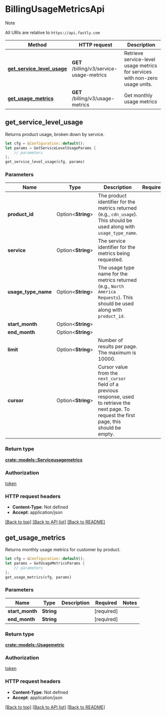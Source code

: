 # BillingUsageMetricsApi

> [!NOTE]
> All URIs are relative to `https://api.fastly.com`

Method | HTTP request | Description
------ | ------------ | -----------
[**get_service_level_usage**](BillingUsageMetricsApi.md#get_service_level_usage) | **GET** /billing/v3/service-usage-metrics | Retrieve service-level usage metrics for services with non-zero usage units.
[**get_usage_metrics**](BillingUsageMetricsApi.md#get_usage_metrics) | **GET** /billing/v3/usage-metrics | Get monthly usage metrics



## get_service_level_usage

Returns product usage, broken down by service.

```rust
let cfg = &Configuration::default();
let params = GetServiceLevelUsageParams {
    // parameters
};
get_service_level_usage(cfg, params)
```

### Parameters


Name | Type | Description  | Required | Notes
------------- | ------------- | ------------- | ------------- | -------------
**product_id** | Option\<**String**> | The product identifier for the metrics returned (e.g., `cdn_usage`). This should be used along with `usage_type_name`. |  |
**service** | Option\<**String**> | The service identifier for the metrics being requested. |  |
**usage_type_name** | Option\<**String**> | The usage type name for the metrics returned (e.g., `North America Requests`). This should be used along with `product_id`. |  |
**start_month** | Option\<**String**> |  |  |
**end_month** | Option\<**String**> |  |  |
**limit** | Option\<**String**> | Number of results per page. The maximum is 10000. |  |[default to 1000]
**cursor** | Option\<**String**> | Cursor value from the `next_cursor` field of a previous response, used to retrieve the next page. To request the first page, this should be empty. |  |

### Return type

[**crate::models::Serviceusagemetrics**](Serviceusagemetrics.md)

### Authorization

[token](../README.md#token)

### HTTP request headers

- **Content-Type**: Not defined
- **Accept**: application/json

[[Back to top]](#) [[Back to API list]](../README.md#documentation-for-api-endpoints) [[Back to README]](../README.md)


## get_usage_metrics

Returns monthly usage metrics for customer by product.

```rust
let cfg = &Configuration::default();
let params = GetUsageMetricsParams {
    // parameters
};
get_usage_metrics(cfg, params)
```

### Parameters


Name | Type | Description  | Required | Notes
------------- | ------------- | ------------- | ------------- | -------------
**start_month** | **String** |  | [required] |
**end_month** | **String** |  | [required] |

### Return type

[**crate::models::Usagemetric**](Usagemetric.md)

### Authorization

[token](../README.md#token)

### HTTP request headers

- **Content-Type**: Not defined
- **Accept**: application/json

[[Back to top]](#) [[Back to API list]](../README.md#documentation-for-api-endpoints) [[Back to README]](../README.md)

